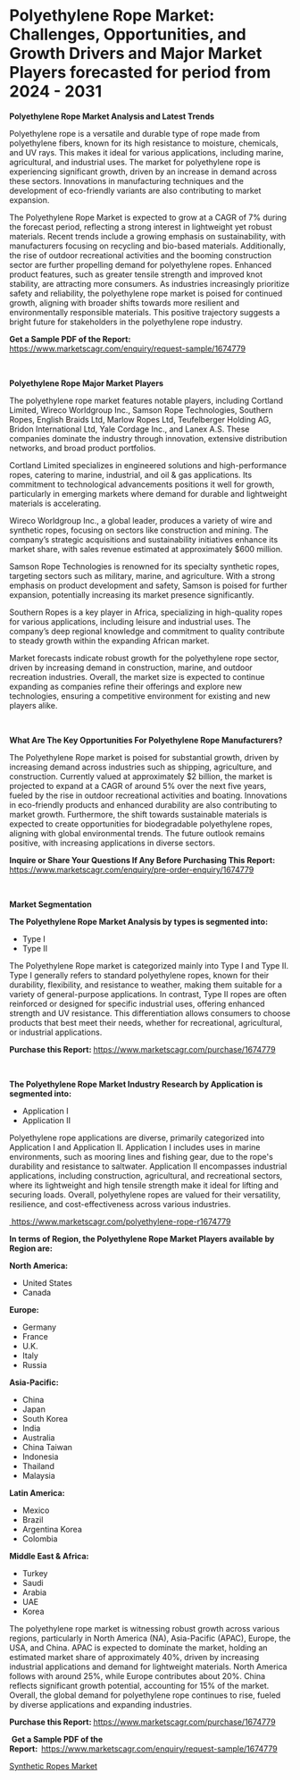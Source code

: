 <p><h1>Polyethylene Rope Market: Challenges, Opportunities, and Growth Drivers and Major Market Players forecasted for period from 2024 - 2031</h1></p><p><strong>Polyethylene Rope Market Analysis and Latest Trends</strong></p>
<p><p>Polyethylene rope is a versatile and durable type of rope made from polyethylene fibers, known for its high resistance to moisture, chemicals, and UV rays. This makes it ideal for various applications, including marine, agricultural, and industrial uses. The market for polyethylene rope is experiencing significant growth, driven by an increase in demand across these sectors. Innovations in manufacturing techniques and the development of eco-friendly variants are also contributing to market expansion.</p><p>The Polyethylene Rope Market is expected to grow at a CAGR of 7% during the forecast period, reflecting a strong interest in lightweight yet robust materials. Recent trends include a growing emphasis on sustainability, with manufacturers focusing on recycling and bio-based materials. Additionally, the rise of outdoor recreational activities and the booming construction sector are further propelling demand for polyethylene ropes. Enhanced product features, such as greater tensile strength and improved knot stability, are attracting more consumers. As industries increasingly prioritize safety and reliability, the polyethylene rope market is poised for continued growth, aligning with broader shifts towards more resilient and environmentally responsible materials. This positive trajectory suggests a bright future for stakeholders in the polyethylene rope industry.</p></p>
<p><strong>Get a Sample PDF of the Report:&nbsp;</strong> <a href="https://www.marketscagr.com/enquiry/request-sample/1674779?utm_campaign=1126&utm_medium=2&utm_source=Github&utm_content=ia&utm_term=28122024&utm_id=polyethylene-rope">https://www.marketscagr.com/enquiry/request-sample/1674779</a></p>
<p>&nbsp;</p>
<p><strong>Polyethylene Rope Major Market Players</strong></p>
<p><p>The polyethylene rope market features notable players, including Cortland Limited, Wireco Worldgroup Inc., Samson Rope Technologies, Southern Ropes, English Braids Ltd, Marlow Ropes Ltd, Teufelberger Holding AG, Bridon International Ltd, Yale Cordage Inc., and Lanex A.S. These companies dominate the industry through innovation, extensive distribution networks, and broad product portfolios.</p><p>Cortland Limited specializes in engineered solutions and high-performance ropes, catering to marine, industrial, and oil & gas applications. Its commitment to technological advancements positions it well for growth, particularly in emerging markets where demand for durable and lightweight materials is accelerating.</p><p>Wireco Worldgroup Inc., a global leader, produces a variety of wire and synthetic ropes, focusing on sectors like construction and mining. The company’s strategic acquisitions and sustainability initiatives enhance its market share, with sales revenue estimated at approximately $600 million.</p><p>Samson Rope Technologies is renowned for its specialty synthetic ropes, targeting sectors such as military, marine, and agriculture. With a strong emphasis on product development and safety, Samson is poised for further expansion, potentially increasing its market presence significantly.</p><p>Southern Ropes is a key player in Africa, specializing in high-quality ropes for various applications, including leisure and industrial uses. The company’s deep regional knowledge and commitment to quality contribute to steady growth within the expanding African market.</p><p>Market forecasts indicate robust growth for the polyethylene rope sector, driven by increasing demand in construction, marine, and outdoor recreation industries. Overall, the market size is expected to continue expanding as companies refine their offerings and explore new technologies, ensuring a competitive environment for existing and new players alike.</p></p>
<p>&nbsp;</p>
<p><strong>What Are The Key Opportunities For Polyethylene Rope Manufacturers?</strong></p>
<p><p>The Polyethylene Rope market is poised for substantial growth, driven by increasing demand across industries such as shipping, agriculture, and construction. Currently valued at approximately $2 billion, the market is projected to expand at a CAGR of around 5% over the next five years, fueled by the rise in outdoor recreational activities and boating. Innovations in eco-friendly products and enhanced durability are also contributing to market growth. Furthermore, the shift towards sustainable materials is expected to create opportunities for biodegradable polyethylene ropes, aligning with global environmental trends. The future outlook remains positive, with increasing applications in diverse sectors.</p></p>
<p><strong>Inquire or Share Your Questions If Any Before Purchasing This Report:</strong> <a href="https://www.marketscagr.com/enquiry/pre-order-enquiry/1674779?utm_campaign=1126&utm_medium=2&utm_source=Github&utm_content=ia&utm_term=28122024&utm_id=polyethylene-rope">https://www.marketscagr.com/enquiry/pre-order-enquiry/1674779</a></p>
<p>&nbsp;</p>
<p><strong>Market Segmentation</strong></p>
<p><strong>The Polyethylene Rope Market Analysis by types is segmented into:</strong></p>
<p><ul><li>Type I</li><li>Type II</li></ul></p>
<p><p>The Polyethylene Rope market is categorized mainly into Type I and Type II. Type I generally refers to standard polyethylene ropes, known for their durability, flexibility, and resistance to weather, making them suitable for a variety of general-purpose applications. In contrast, Type II ropes are often reinforced or designed for specific industrial uses, offering enhanced strength and UV resistance. This differentiation allows consumers to choose products that best meet their needs, whether for recreational, agricultural, or industrial applications.</p></p>
<p><strong>Purchase this Report:&nbsp;</strong><a href="https://www.marketscagr.com/purchase/1674779?utm_campaign=1126&utm_medium=2&utm_source=Github&utm_content=ia&utm_term=28122024&utm_id=polyethylene-rope">https://www.marketscagr.com/purchase/1674779</a></p>
<p>&nbsp;</p>
<p><strong>The Polyethylene Rope Market Industry Research by Application is segmented into:</strong></p>
<p><ul><li>Application I</li><li>Application II</li></ul></p>
<p><p>Polyethylene rope applications are diverse, primarily categorized into Application I and Application II. Application I includes uses in marine environments, such as mooring lines and fishing gear, due to the rope's durability and resistance to saltwater. Application II encompasses industrial applications, including construction, agricultural, and recreational sectors, where its lightweight and high tensile strength make it ideal for lifting and securing loads. Overall, polyethylene ropes are valued for their versatility, resilience, and cost-effectiveness across various industries.</p></p>
<p><a href="https://www.marketscagr.com/polyethylene-rope-r1674779?utm_campaign=1126&utm_medium=2&utm_source=Github&utm_content=ia&utm_term=28122024&utm_id=polyethylene-rope">&nbsp;https://www.marketscagr.com/polyethylene-rope-r1674779</a></p>
<p><strong>In terms of Region, the Polyethylene Rope Market Players available by Region are:</strong></p>
<p>
    <p> <strong> North America: </strong>
        <ul>
            <li>United States</li>
            <li>Canada</li>
        </ul>
        </p> 
    <p> <strong> Europe: </strong>
        <ul>
            <li>Germany</li>
            <li>France</li>
            <li>U.K.</li>
            <li>Italy</li>
            <li>Russia</li>
        </ul>
        </p> 
    <p> <strong> Asia-Pacific: </strong>
        <ul>
            <li>China</li>
            <li>Japan</li>
            <li>South Korea</li>
            <li>India</li>
            <li>Australia</li>
            <li>China Taiwan</li>
            <li>Indonesia</li>
            <li>Thailand</li>
            <li>Malaysia</li>
        </ul>
        </p> 
    <p> <strong> Latin America: </strong>
        <ul>
            <li>Mexico</li>
            <li>Brazil</li>
            <li>Argentina Korea</li>
            <li>Colombia</li>
        </ul>
        </p> 
    <p> <strong> Middle East & Africa: </strong>
        <ul>
            <li>Turkey</li>
            <li>Saudi</li>
            <li>Arabia</li>
            <li>UAE</li>
            <li>Korea</li>
        </ul>
    </p>
    </p>
<p><p>The polyethylene rope market is witnessing robust growth across various regions, particularly in North America (NA), Asia-Pacific (APAC), Europe, the USA, and China. APAC is expected to dominate the market, holding an estimated market share of approximately 40%, driven by increasing industrial applications and demand for lightweight materials. North America follows with around 25%, while Europe contributes about 20%. China reflects significant growth potential, accounting for 15% of the market. Overall, the global demand for polyethylene rope continues to rise, fueled by diverse applications and expanding industries.</p></p>
<p><strong>Purchase this Report: </strong><a href="https://www.marketscagr.com/purchase/1674779?utm_campaign=1126&utm_medium=2&utm_source=Github&utm_content=ia&utm_term=28122024&utm_id=polyethylene-rope">https://www.marketscagr.com/purchase/1674779</a></p>
<p>&nbsp;<strong>Get a Sample PDF of the Report:&nbsp;&nbsp;</strong><a href="https://www.marketscagr.com/enquiry/request-sample/1674779?utm_campaign=1126&utm_medium=2&utm_source=Github&utm_content=ia&utm_term=28122024&utm_id=polyethylene-rope">https://www.marketscagr.com/enquiry/request-sample/1674779</a></p>
<p><strong></strong></p>
<p><p><a href="https://github.com/julyju69/Market-Research-Report-List-5/blob/main/synthetic-ropes-market.md?utm_campaign=1126&utm_medium=2&utm_source=Github&utm_content=ia&utm_term=28122024&utm_id=polyethylene-rope">Synthetic Ropes Market</a></p></p>